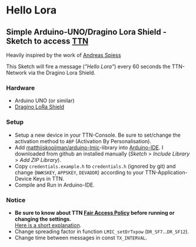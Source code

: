 # Hello Lora
## Simple Arduino-UNO/Dragino Lora Shield -Sketch to access [TTN](https://thethingsnetwork.org)

Heavily inspired by the work of [Andreas Spiess](https://www.youtube.com/watch?v=duwUwXt-hs8)

This Sketch will fire a message (*"Hello Lora"*) every 60 seconds the TTN-Network via the Dragino Lora Shield.

### Hardware
- Arduino UNO (or similar)
- [Dragino LoRa Shield](http://www.dragino.com/products/module/item/102-lora-shield.html)

### Setup

- Setup a new device in your TTN-Console. Be sure to set/change the activation method to `ABP` (Activation By Personalisation).
- Add [matthijskooijman/arduino-lmic](https://github.com/matthijskooijman/arduino-lmic)-library into [Arduino-IDE](https://www.arduino.cc/en/main/software). I downloaded from github an installed manually (*Sketch* > *Include Library* > *Add ZIP Library*).
- Copy `credentials.example.h` to `credentials.h` (ignored by git) and change (`NWKSKEY`, `APPSKEY`, `DEVADDR`) according to your TTN-Application-Device Keys in TTN.
- Compile and Run in Arduino-IDE.

### Notice
- **Be sure to know about TTN [Fair Access Policy](https://www.thethingsnetwork.org/forum/t/limitations-data-rate-packet-size-30-seconds-uplink-and-10-messages-downlink-per-day-fair-access-policy/1300) before running or changing the settings.**\
  [Here is a short explanation](https://www.youtube.com/watch?v=duwUwXt-hs8&t=11m1s).
- Change spreading factor in function `LMIC_setDrTxpow` (`DR_SF7`…`DR_SF12`).
- Change time between messages in const `TX_INTERVAL`.




